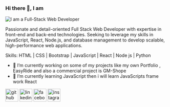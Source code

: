 ### Hi there 👋, I am

![I am a Full-Stack Web Developer](https://media.licdn.com/dms/image/v2/D5616AQH6jqxX7De8yQ/profile-displaybackgroundimage-shrink_350_1400/B56ZUzY9AIGUAc-/0/1740323935306?e=1746057600&v=beta&t=pPJLi9w5pWMV19FNRf3eNZbDvnsvzhqqPyFz87aPxqE)

Passionate and detail-oriented Full Stack Web Developer with expertise in front-end and back-end technologies. Seeking to leverage my skills in JavaScript, React, Node.js, and database management to develop scalable, high-performance web applications.

Skills: HTML | CSS | Bootstrap | JavaScript | React | Node js | Python 

- 🔭 I’m currently working on some of my projects like my own Portfolio , EasyRide and also a  commercial project is GM-Shope 
- 🌱 I’m currently learning JavaScript then i will learn JavaScripts frame work React  


[<img src='https://cdn.jsdelivr.net/npm/simple-icons@3.0.1/icons/github.svg' alt='github' height='40'>](https://github.com/https://github.com/GM-sir)  [<img src='https://cdn.jsdelivr.net/npm/simple-icons@3.0.1/icons/linkedin.svg' alt='linkedin' height='40'>](https://www.linkedin.com/in/http://www.linkedin.com/in/sayad-golam-morshed/)  [<img src='https://cdn.jsdelivr.net/npm/simple-icons@3.0.1/icons/facebook.svg' alt='facebook' height='40'>](https://www.facebook.com/https://www.facebook.com/share/1BNr1pCoeP/)  [<img src='https://cdn.jsdelivr.net/npm/simple-icons@3.0.1/icons/instagram.svg' alt='instagram' height='40'>](https://www.instagram.com/https://www.instagram.com/p_a_r_v_e_z7//)  


